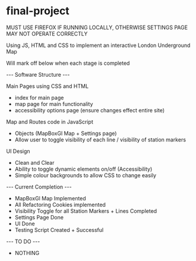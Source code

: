 # final-project

MUST USE FIREFOX IF RUNNING LOCALLY, OTHERWISE SETTINGS PAGE MAY NOT OPERATE CORRECTLY

Using JS, HTML and CSS to implement an interactive London Underground Map

Will mark off below when each stage is completed

--- Software Structure ---

Main Pages using CSS and HTML
- index for main page
- map page for main functionality
- accessibility options page (ensure changes effect entire site)

Map and Routes code in JavaScript
- Objects (MapBoxGl Map + Settings page)
- Allow user to toggle visibility of each line / visibility of station markers

UI Design
- Clean and Clear
- Ability to toggle dynamic elements on/off (Accessibility)
- Simple colour backgrounds to allow CSS to change easily

--- Current Completion ---
- MapBoxGl Map Implemented
- All Refactoring Cookies implemented
- Visibility Toggle for all Station Markers + Lines Completed
- Settings Page Done
- UI Done
- Testing Script Created + Successful

--- TO DO ---
- NOTHING
